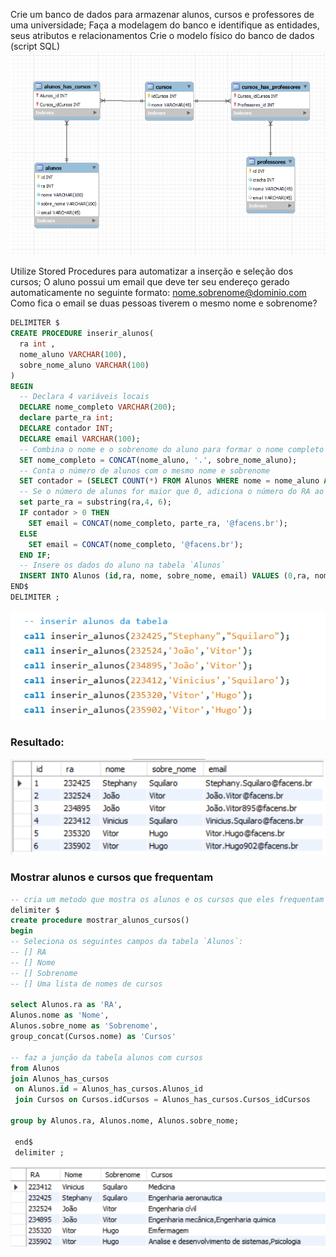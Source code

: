 Crie um banco de dados para armazenar alunos, cursos e professores de uma
universidade;
Faça a modelagem do banco e identifique as entidades, seus atributos e relacionamentos
Crie o modelo físico do banco de dados (script SQL)
![modelo-logico](modelo-logico.png)

Utilize Stored Procedures para automatizar a inserção e seleção dos cursos;
O aluno possui um email que deve ter seu endereço gerado automaticamente no seguinte formato:
nome.sobrenome@dominio.com
Como fica o email se duas pessoas tiverem o mesmo nome e sobrenome?
``` sql
DELIMITER $
CREATE PROCEDURE inserir_alunos(
  ra int ,
  nome_aluno VARCHAR(100),
  sobre_nome_aluno VARCHAR(100)
)
BEGIN
  -- Declara 4 variáveis locais
  DECLARE nome_completo VARCHAR(200);
  declare parte_ra int;
  DECLARE contador INT;
  DECLARE email VARCHAR(100);
  -- Combina o nome e o sobrenome do aluno para formar o nome completo
  SET nome_completo = CONCAT(nome_aluno, '.', sobre_nome_aluno);
  -- Conta o número de alunos com o mesmo nome e sobrenome
  SET contador = (SELECT COUNT(*) FROM Alunos WHERE nome = nome_aluno AND sobre_nome = sobre_nome_aluno);
  -- Se o número de alunos for maior que 0, adiciona o número do RA ao nome completo para criar o email
  set parte_ra = substring(ra,4, 6);
  IF contador > 0 THEN
    SET email = CONCAT(nome_completo, parte_ra, '@facens.br'); 
  ELSE
    SET email = CONCAT(nome_completo, '@facens.br');
  END IF;
  -- Insere os dados do aluno na tabela `Alunos`
  INSERT INTO Alunos (id,ra, nome, sobre_nome, email) VALUES (0,ra, nome_aluno, sobre_nome_aluno, email);
END$
DELIMITER ;
```
![inserindo_alunos](inserir_alunos.png)

### Resultado:
![alunos](alunos.png)

### Mostrar alunos e cursos que frequentam
```sql
-- cria um metodo que mostra os alunos e os cursos que eles frequentam
delimiter $
create procedure mostrar_alunos_cursos()
begin
-- Seleciona os seguintes campos da tabela `Alunos`:
-- [] RA
-- [] Nome
-- [] Sobrenome
-- [] Uma lista de nomes de cursos

select Alunos.ra as 'RA',
Alunos.nome as 'Nome',
Alunos.sobre_nome as 'Sobrenome',
group_concat(Cursos.nome) as 'Cursos'

-- faz a junção da tabela alunos com cursos
from Alunos
join Alunos_has_cursos
 on Alunos.id = Alunos_has_cursos.Alunos_id
 join Cursos on Cursos.idCursos = Alunos_has_cursos.Cursos_idCursos

group by Alunos.ra, Alunos.nome, Alunos.sobre_nome;

 end$
 delimiter ;
```
![alunos_cursos](alunos_cursos.png)
